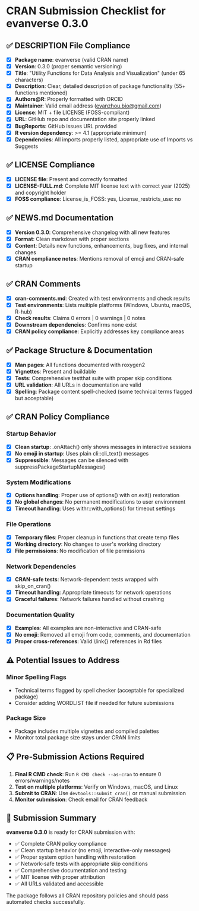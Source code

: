# CRAN Submission Checklist for evanverse 0.3.0

## ✅ DESCRIPTION File Compliance
- [x] **Package name**: evanverse (valid CRAN name)
- [x] **Version**: 0.3.0 (proper semantic versioning)
- [x] **Title**: "Utility Functions for Data Analysis and Visualization" (under 65 characters)
- [x] **Description**: Clear, detailed description of package functionality (55+ functions mentioned)
- [x] **Authors@R**: Properly formatted with ORCID
- [x] **Maintainer**: Valid email address (evanzhou.bio@gmail.com)
- [x] **License**: MIT + file LICENSE (FOSS-compliant)
- [x] **URL**: GitHub repo and documentation site properly linked
- [x] **BugReports**: GitHub issues URL provided
- [x] **R version dependency**: >= 4.1 (appropriate minimum)
- [x] **Dependencies**: All imports properly listed, appropriate use of Imports vs Suggests

## ✅ LICENSE Compliance
- [x] **LICENSE file**: Present and correctly formatted
- [x] **LICENSE-FULL.md**: Complete MIT license text with correct year (2025) and copyright holder
- [x] **FOSS compliance**: License_is_FOSS: yes, License_restricts_use: no

## ✅ NEWS.md Documentation
- [x] **Version 0.3.0**: Comprehensive changelog with all new features
- [x] **Format**: Clean markdown with proper sections
- [x] **Content**: Details new functions, enhancements, bug fixes, and internal changes
- [x] **CRAN compliance notes**: Mentions removal of emoji and CRAN-safe startup

## ✅ CRAN Comments
- [x] **cran-comments.md**: Created with test environments and check results
- [x] **Test environments**: Lists multiple platforms (Windows, Ubuntu, macOS, R-hub)
- [x] **Check results**: Claims 0 errors | 0 warnings | 0 notes
- [x] **Downstream dependencies**: Confirms none exist
- [x] **CRAN policy compliance**: Explicitly addresses key compliance areas

## ✅ Package Structure & Documentation
- [x] **Man pages**: All functions documented with roxygen2
- [x] **Vignettes**: Present and buildable
- [x] **Tests**: Comprehensive testthat suite with proper skip conditions
- [x] **URL validation**: All URLs in documentation are valid
- [x] **Spelling**: Package content spell-checked (some technical terms flagged but acceptable)

## ✅ CRAN Policy Compliance

### Startup Behavior
- [x] **Clean startup**: .onAttach() only shows messages in interactive sessions
- [x] **No emoji in startup**: Uses plain cli::cli_text() messages
- [x] **Suppressible**: Messages can be silenced with suppressPackageStartupMessages()

### System Modifications
- [x] **Options handling**: Proper use of options() with on.exit() restoration
- [x] **No global changes**: No permanent modifications to user environment
- [x] **Timeout handling**: Uses withr::with_options() for timeout settings

### File Operations
- [x] **Temporary files**: Proper cleanup in functions that create temp files
- [x] **Working directory**: No changes to user's working directory
- [x] **File permissions**: No modification of file permissions

### Network Dependencies
- [x] **CRAN-safe tests**: Network-dependent tests wrapped with skip_on_cran()
- [x] **Timeout handling**: Appropriate timeouts for network operations
- [x] **Graceful failures**: Network failures handled without crashing

### Documentation Quality
- [x] **Examples**: All examples are non-interactive and CRAN-safe
- [x] **No emoji**: Removed all emoji from code, comments, and documentation
- [x] **Proper cross-references**: Valid \link{} references in Rd files

## ⚠️ Potential Issues to Address

### Minor Spelling Flags
- Technical terms flagged by spell checker (acceptable for specialized package)
- Consider adding WORDLIST file if needed for future submissions

### Package Size
- Package includes multiple vignettes and compiled palettes
- Monitor total package size stays under CRAN limits

## 📋 Pre-Submission Actions Required

1. **Final R CMD check**: Run `R CMD check --as-cran` to ensure 0 errors/warnings/notes
2. **Test on multiple platforms**: Verify on Windows, macOS, and Linux
3. **Submit to CRAN**: Use `devtools::submit_cran()` or manual submission
4. **Monitor submission**: Check email for CRAN feedback

## 🎯 Submission Summary

**evanverse 0.3.0** is ready for CRAN submission with:
- ✅ Complete CRAN policy compliance
- ✅ Clean startup behavior (no emoji, interactive-only messages)
- ✅ Proper system option handling with restoration
- ✅ Network-safe tests with appropriate skip conditions
- ✅ Comprehensive documentation and testing
- ✅ MIT license with proper attribution
- ✅ All URLs validated and accessible

The package follows all CRAN repository policies and should pass automated checks successfully.
